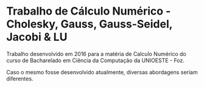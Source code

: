 # Trabalho de Cálculo Numérico - Cholesky, Gauss, Gauss-Seidel, Jacobi & LU
Trabalho desenvolvido em 2016 para a matéria de Calculo Numérico do curso de Bacharelado em Ciência da Computação da UNIOESTE - Foz. 

Caso o mesmo fosse desenvolvido atualmente, diversas abordagens seriam diferentes.
